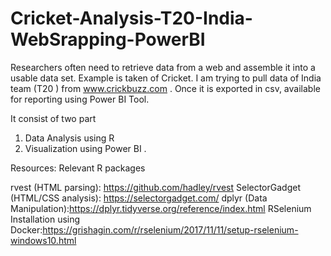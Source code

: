 # Cricket-Analysis-T20-India-WebSrapping-PowerBI

Researchers often need to retrieve data from a web  and assemble it into a usable data set. Example is taken of Cricket.
I am trying to pull data of India team (T20 ) from www.crickbuzz.com . Once it is exported in csv, available for reporting using Power BI Tool.

It consist of two part 
1.	Data Analysis using R
2.	Visualization using Power BI .

Resources:
Relevant R packages 

rvest (HTML parsing): https://github.com/hadley/rvest
SelectorGadget (HTML/CSS analysis): https://selectorgadget.com/
dplyr (Data Manipulation):https://dplyr.tidyverse.org/reference/index.html
RSelenium Installation using Docker:https://grishagin.com/r/rselenium/2017/11/11/setup-rselenium-windows10.html 

